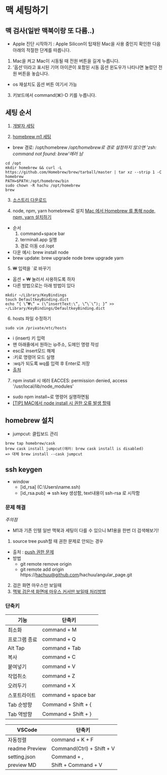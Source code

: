 # 맥 세팅하기

## 맥 검사(일반 맥북이랑 또 다름..)

- Apple 진단 시작하기
: Apple Silicon이 탑재된 Mac을 사용 중인지 확인한 다음 아래의 적절한 단계를 따릅니다.

1. Mac을 켜고 Mac이 시동될 때 전원 버튼을 길게 누릅니다.
2. '옵션'이라고 표시된 기어 아이콘이 포함된 시동 옵션 윈도우가 나타나면 눌렀던 전원 버튼을 놓습니다.
  - os 재설치도 옵션 버튼 여기서 가능
3. 키보드에서 command(⌘)-D 키를 누릅니다.

## 세팅 순서

1. [개발자 세팅](https://subicura.com/2017/11/22/mac-os-development-environment-setup.html)

2. [homebrew m1 세팅](https://subicura.com/2017/11/22/mac-os-development-environment-setup.html)
- brew 경로: /opt/homebrew
*/opt/homebrew로 경로 설정하지 않으면 'zsh: command not found: brew'에러 남*
```
cd /opt
mkdir homebrew && curl -L https://github.com/Homebrew/brew/tarball/master | tar xz --strip 1 -C homebrew
PATH=$PATH:/opt/homebrew/bin
sudo chown -R hachu /opt/homebrew
brew
```

3. [소스트리 다운로드](https://0urtrees.tistory.com/166)

4. node, npm, yarn homebrew로 설치 [Mac 에서 Homebrew 를 통해 node, npm, yarn 설치하기](https://butter-ring.tistory.com/17)
- 순서
  1. command+space bar
  2. terminall.app 실행
  3. 경로 이동 cd /opt
- 다운 예시: brew install node
- brew update: brew upgrade node brew upgrade yarn

5. ₩ 입력을 `로 바꾸기
- 옵션 + ₩ 눌러서 사용하도록 하자
- 다른 방법으로는 아래 방법이 있다
```
mkdir ~/Library/KeyBindings
touch DefaultkeyBinding.dict
echo “{ \”₩\” = (\”insertText:\”, \”\`\”); }” >> ~/Library/KeyBindings/DefaultkeyBinding.dict

```

6. hosts 파일 수정하기
```
sudo vim /private/etc/hosts
```
  - i (insert) 키 입력
  - 맨 아래줄에서 원하는 ip주소, 도메인 명령 작성
  - esc로 insert모드 해제
  - :키로 명령어 모드 실행
  - :wq가 되도록 wq를 입력 후 Enter로 저장
- [출처](https://stories.tistory.com/530)

7. npm install 시 에러 EACCES: permission denied, access '/usr/local/lib/node_modules'
- sudo npm install~로 명령어 실행하면됨
- [[TIP] MAC에서 node install 시 권한 오류 발생 할때](https://blog.sonim1.com/125)

## homebrew 설치
- jumpcut: 클립보드 관리
```
brew tap homebrew/cask
brew cask install jumpcut(에러: brew cask install is disabled)
=> 대체 brew install --cask jumpcut
```

## ssh keygen
- window
  - [id_rsa] (C:\Users\name\.ssh)
  - [id_rsa.pub] => ssh key 생성함, text내용이 ssh-rsa 로 시작함

### 문제 해결

*주의점*
- M1과 기존 인텔 일반 맥북과 세팅이 다를 수 있으니 M1용을 한번 더 검색해보기!

1. source tree push할 때 권한 문제로 안되는 경우
- 출처 : [push 권한 문제](https://blog.naver.com/xyz37/220056104469)
- 방법 
  - git remote remove origin
  - git remote add origin https://hachuu@github.com/hachuu/angular_page.git
2. 검은 화면 마우스만 보일때
3. [맥북 검은색 화면에 마우스 커서만 보일때 처리방법](http://blog.naver.com/PostView.nhn?blogId=cir213&logNo=221657033278&parentCategoryNo=&categoryNo=12&viewDate=&isShowPopularPosts=false&from=postView)


### 단축키
| 기능              | 단축키                                                         |
| ----------------- | ------------------------------------------------------------ |
|최소화| command + M |
|프로그램 종료| command + Q |
|Alt Tap| command + Tab |
|복사| command + C |
|붙여넣기| command + V |
|작업취소| command + Z |
|오려두기| command + X |
|스포트라이트| command + space bar |
|Tab 순방향| Command + Shift + { |
|Tab 역방향| Command + Shift + } |

| VSCode              | 단축키                                                         |
| ----------------- | ------------------------------------------------------------ |
|자동정렬| command + K + F |
|readme Preview| Command(Ctrl) + Shift + V |
|setting.json| Command + , |
|preview MD| Shift + Command + V |
